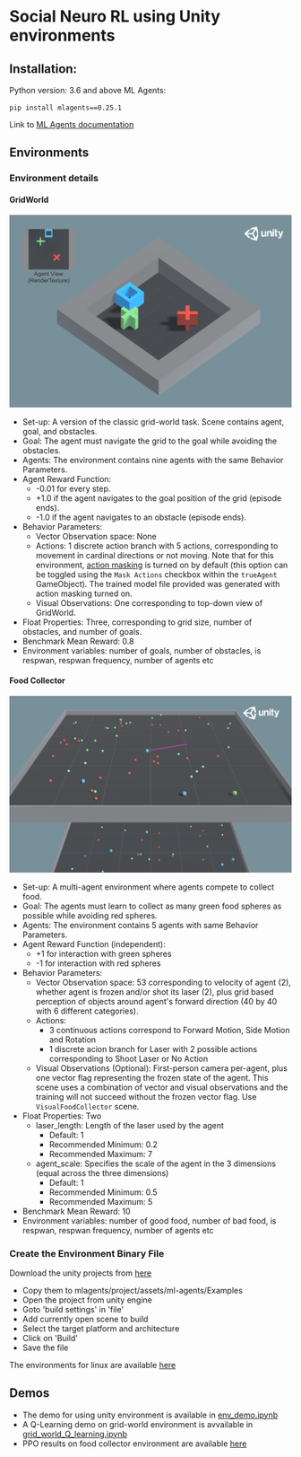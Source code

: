 # Social Neuro RL using Unity environments

## Installation:
Python version: 3.6 and above
ML Agents:

    pip install mlagents==0.25.1
    

Link to [ML Agents documentation](https://github.com/Unity-Technologies/ml-agents/blob/release_16_docs/docs/Readme.md)

## Environments
### Environment details
#### GridWorld

![GridWorld](images/gridworld.png)

- Set-up: A version of the classic grid-world task. Scene contains agent, goal,
  and obstacles.
- Goal: The agent must navigate the grid to the goal while avoiding the
  obstacles.
- Agents: The environment contains nine agents with the same Behavior
  Parameters.
- Agent Reward Function:
  - -0.01 for every step.
  - +1.0 if the agent navigates to the goal position of the grid (episode ends).
  - -1.0 if the agent navigates to an obstacle (episode ends).
- Behavior Parameters:
  - Vector Observation space: None
  - Actions: 1 discrete action branch with 5 actions, corresponding to movement in
    cardinal directions or not moving. Note that for this environment,
    [action masking](Learning-Environment-Design-Agents.md#masking-discrete-actions)
    is turned on by default (this option can be toggled using the `Mask Actions`
    checkbox within the `trueAgent` GameObject). The trained model file provided
    was generated with action masking turned on.
  - Visual Observations: One corresponding to top-down view of GridWorld.
- Float Properties: Three, corresponding to grid size, number of obstacles, and
  number of goals.
- Benchmark Mean Reward: 0.8
- Environment variables: number of goals, number of obstacles, is respwan, respwan frequency, number of agents etc

#### Food Collector

![Collector](images/foodCollector.png)

- Set-up: A multi-agent environment where agents compete to collect food.
- Goal: The agents must learn to collect as many green food spheres as possible
  while avoiding red spheres.
- Agents: The environment contains 5 agents with same Behavior Parameters.
- Agent Reward Function (independent):
  - +1 for interaction with green spheres
  - -1 for interaction with red spheres
- Behavior Parameters:
  - Vector Observation space: 53 corresponding to velocity of agent (2), whether
    agent is frozen and/or shot its laser (2), plus grid based perception of
    objects around agent's forward direction (40 by 40 with 6 different categories).
  - Actions:
    - 3 continuous actions correspond to Forward Motion, Side Motion and Rotation
    - 1 discrete acion branch for Laser with 2 possible actions corresponding to
      Shoot Laser or No Action
  - Visual Observations (Optional): First-person camera per-agent, plus one vector
    flag representing the frozen state of the agent. This scene uses a combination
    of vector and visual observations and the training will not succeed without
    the frozen vector flag. Use `VisualFoodCollector` scene.
- Float Properties: Two
  - laser_length: Length of the laser used by the agent
    - Default: 1
    - Recommended Minimum: 0.2
    - Recommended Maximum: 7
  - agent_scale: Specifies the scale of the agent in the 3 dimensions (equal
    across the three dimensions)
    - Default: 1
    - Recommended Minimum: 0.5
    - Recommended Maximum: 5
- Benchmark Mean Reward: 10
- Environment variables: number of good food, number of bad food, is respwan, respwan frequency, number of agents etc

### Create the Environment Binary File
Download the unity projects from [here](https://github.com/RaghuHemadri/Social-Neuro-RL-using-Unity-environments/blob/main/environments.zip)

* Copy them to mlagents/project/assets/ml-agents/Examples
* Open the project from unity engine
* Goto 'build settings' in 'file'
* Add currently open scene to build
* Select the target platform and architecture
* Click on 'Build'
* Save the file

The environments for linux are available [here](https://drive.google.com/drive/folders/10FN4doUEXNXPX6uBvHp2VVPPS4kgRfP6?usp=sharing)

## Demos

* The demo for using unity environment is available in [env_demo.ipynb](https://github.com/RaghuHemadri/Social-Neuro-RL-using-Unity-environments/blob/main/env_demo.ipynb)
* A Q-Learning demo on grid-world environment is avvailable in [grid_world_Q_learning.ipynb](https://github.com/RaghuHemadri/Social-Neuro-RL-using-Unity-environments/blob/main/grid_world_Q_learning.ipynb)
* PPO results on food collector environment are available [here](https://docs.google.com/spreadsheets/d/1j2y0TfjD7djFnwiGHCCrySsPXsEHRcUf8e3km5vb1pw/edit?usp=sharing)
